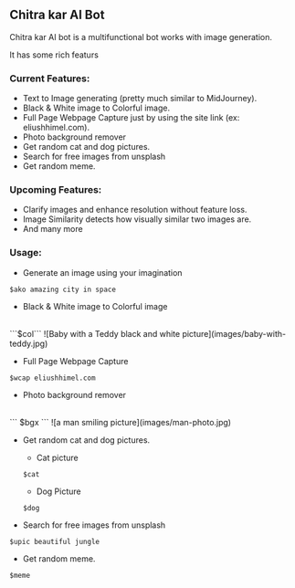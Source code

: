 ## Chitra kar AI Bot
Chitra kar AI bot is a multifunctional bot works with image generation.

It has some rich featurs

### Current Features:
- Text to Image generating (pretty much similar to MidJourney).
- Black & White image to Colorful image.
- Full Page Webpage Capture just by using the site link (ex: eliushhimel.com).
- Photo background remover
- Get random cat and dog pictures.
- Search for free images from unsplash
- Get random meme.

### Upcoming Features:
- Clarify images and enhance resolution without feature loss.
- Image Similarity detects how visually similar two images are.
- And many more

### Usage:

- Generate an image using your imagination
```
$ako amazing city in space
```
- Black & White image to Colorful image
<br>
```$col```
![Baby with a Teddy black and white picture](images/baby-with-teddy.jpg)

- Full Page Webpage Capture
```
$wcap eliushhimel.com
```

- Photo background remover
<br>
```
$bgx
```
![a man smiling picture](images/man-photo.jpg)

- Get random cat and dog pictures.
    - Cat picture
    ```
    $cat
    ```
    - Dog Picture
    ```
    $dog
    ```

- Search for free images from unsplash
```
$upic beautiful jungle
```

- Get random meme.
```
$meme
```